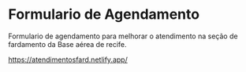 # Formulario de Agendamento

Formulario de agendamento para melhorar o atendimento na seção de fardamento da Base aérea de recife.

https://atendimentosfard.netlify.app/
